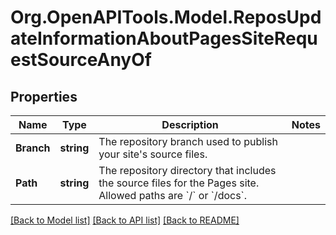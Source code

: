 # Org.OpenAPITools.Model.ReposUpdateInformationAboutPagesSiteRequestSourceAnyOf

## Properties

Name | Type | Description | Notes
------------ | ------------- | ------------- | -------------
**Branch** | **string** | The repository branch used to publish your site&#39;s source files. | 
**Path** | **string** | The repository directory that includes the source files for the Pages site. Allowed paths are &#x60;/&#x60; or &#x60;/docs&#x60;. | 

[[Back to Model list]](../README.md#documentation-for-models) [[Back to API list]](../README.md#documentation-for-api-endpoints) [[Back to README]](../README.md)

